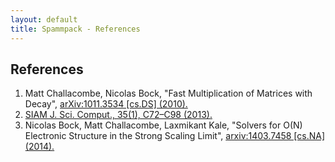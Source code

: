 ```yaml
---
layout: default
title: Spammpack - References
---
```


References
----------

  1. Matt Challacombe, Nicolas Bock, "Fast Multiplication of Matrices with Decay", [arXiv:1011.3534 [cs.DS] (2010).](http://arxiv.org/abs/1011.3534)
  2. [SIAM J. Sci. Comput., 35(1), C72–C98 (2013).](http://dx.doi.org/10.1137/120870761)
  3. Nicolas Bock, Matt Challacombe, Laxmikant Kale, "Solvers for O(N) Electronic Structure in the Strong Scaling Limit", [arxiv:1403.7458 [cs.NA] (2014).](http://arxiv.org/abs/1403.7458)
